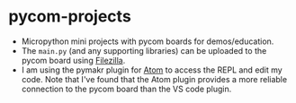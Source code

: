 # pycom-projects
* Micropython mini projects with pycom boards for demos/education.
* The `main.py` (and any supporting libraries) can be uploaded to the pycom board using [Filezilla](https://docs.pycom.io/gettingstarted/programming/ftp#filezilla).  
* I am using the pymakr plugin for [Atom](https://docs.pycom.io/pymakr/installation/atom) to access the REPL and edit my code. Note that I've found that the Atom plugin provides a more reliable connection to the pycom board than the VS code plugin.
